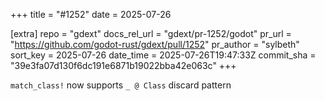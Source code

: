 +++
title = "#1252"
date = 2025-07-26

[extra]
repo = "gdext"
docs_rel_url = "gdext/pr-1252/godot"
pr_url = "https://github.com/godot-rust/gdext/pull/1252"
pr_author = "sylbeth"
sort_key = 2025-07-26
date_time = 2025-07-26T19:47:33Z
commit_sha = "39e3fa07d130f6dc191e6871b19022bba42e063c"
+++

`match_class!` now supports `_ @ Class` discard pattern
